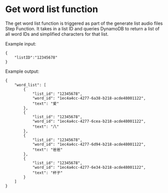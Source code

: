 # Get word list function

The get word list function is triggered as part of the generate list audio files Step Function.
It takes in a list ID and queries DynamoDB to return a list of all word IDs and simplified characters for that list.

Example input:
````
{
    "listID":"12345678"
}
````


Example output:
````
{
    "word_list": [
        {
            "list_id": "12345678",
            "word_id": "1ec4a4cc-4277-6a38-b218-acde48001122",
            "text": "爱"
        },
        {
            "list_id": "12345678",
            "word_id": "1ec4a4cc-4277-6cea-b218-acde48001122",
            "text": "八"
        },
        {
            "list_id": "12345678",
            "word_id": "1ec4a4cc-4277-6d94-b218-acde48001122",
            "text": "爸爸"
        },
        {
            "list_id": "12345678",
            "word_id": "1ec4a4cc-4277-6e34-b218-acde48001122",
            "text": "杯子"
        }
    ]
}